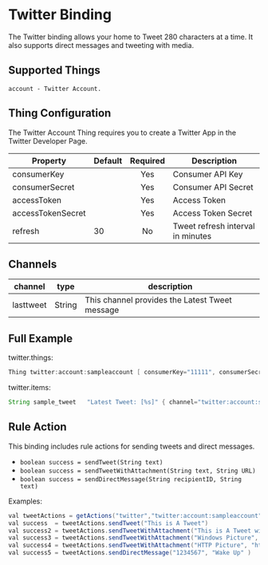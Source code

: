 # Twitter Binding

The Twitter binding allows your home to Tweet 280 characters at a time. It also supports direct messages and tweeting with media.

## Supported Things

```text
account - Twitter Account.
```

## Thing Configuration

The Twitter Account Thing requires you to create a Twitter App in the Twitter Developer Page.

|     Property      | Default | Required |            Description            |
|-------------------|---------|:--------:|-----------------------------------|
| consumerKey       |         |   Yes    | Consumer API Key                  |
| consumerSecret    |         |   Yes    | Consumer API Secret               |
| accessToken       |         |   Yes    | Access Token                      |
| accessTokenSecret |         |   Yes    | Access Token Secret               |
| refresh           | 30      |    No    | Tweet refresh interval in minutes |

## Channels

|  channel  |  type  |                  description                   |
|-----------|--------|------------------------------------------------|
| lasttweet | String | This channel provides the Latest Tweet message |

## Full Example

twitter.things:

```java
Thing twitter:account:sampleaccount [ consumerKey="11111", consumerSecret="22222", accessToken="33333", accessTokenSecret="444444" ]

```

twitter.items:

```java
String sample_tweet   "Latest Tweet: [%s]" { channel="twitter:account:sampleaccount:lasttweet" }

```

## Rule Action

This binding includes rule actions for sending tweets and direct messages.

- `boolean success = sendTweet(String text)`
- `boolean success = sendTweetWithAttachment(String text, String URL)`
- `boolean success = sendDirectMessage(String recipientID, String text)`

Examples:

```java
val tweetActions = getActions("twitter","twitter:account:sampleaccount")
val success  = tweetActions.sendTweet("This is A Tweet")
val success2 = tweetActions.sendTweetWithAttachment("This is A Tweet with a Pic", file:///tmp/201601011031.jpg)
val success3 = tweetActions.sendTweetWithAttachment("Windows Picture", "D:\\Test.png" )
val success4 = tweetActions.sendTweetWithAttachment("HTTP Picture", "http://www.mywebsite.com/Test.png" )
val success5 = tweetActions.sendDirectMessage("1234567", "Wake Up" )

```

